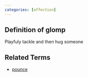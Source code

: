 ```yaml
---
categories: [affection]
---
```


## Definition of glomp

Playfuly tackle and then hug someone

## Related Terms

- [pounce](./pounce)
